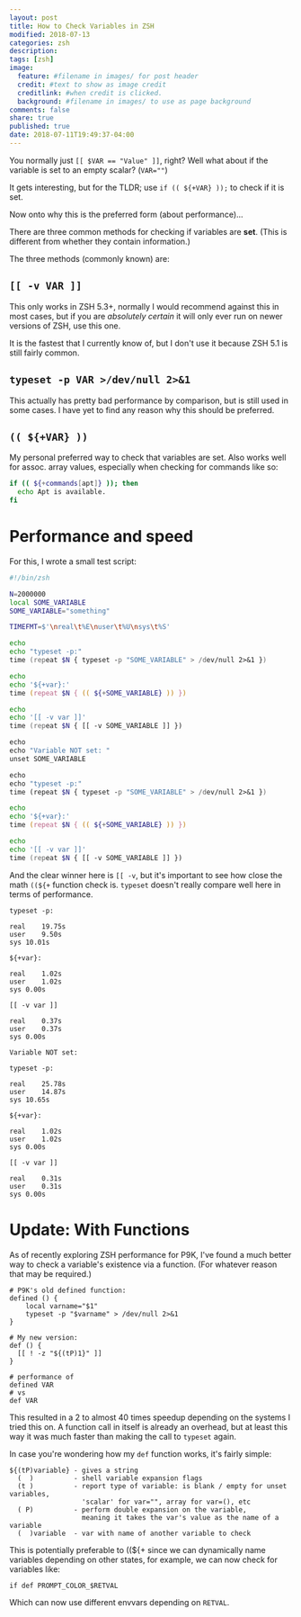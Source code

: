 ```yaml
---
layout: post
title: How to Check Variables in ZSH
modified: 2018-07-13
categories: zsh
description:
tags: [zsh]
image:
  feature: #filename in images/ for post header
  credit: #text to show as image credit
  creditlink: #when credit is clicked.
  background: #filename in images/ to use as page background
comments: false
share: true
published: true
date: 2018-07-11T19:49:37-04:00
---
```


You normally just `[[ $VAR == "Value" ]]`, right? Well what about if the variable is set to an empty scalar? (`VAR=""`)

It gets interesting, but for the TLDR; use `if (( ${+VAR} ));` to check if it is set.

Now onto why this is the preferred form (about performance)...


There are three common methods for checking if variables are **set**. (This is different from whether they contain information.)

The three methods (commonly known) are:

## `[[ -v VAR ]]`

This only works in ZSH 5.3+, normally I would recommend against this in most cases, but if you are *absolutely certain* it will only ever run on newer versions of ZSH, use this one.

It is the fastest that I currently know of, but I don't use it because ZSH 5.1 is still fairly common.

## `typeset -p VAR >/dev/null 2>&1`

This actually has pretty bad performance by comparison, but is still used in some cases. I have yet to find any reason why this should be preferred.

## `(( ${+VAR} ))`

My personal preferred way to check that variables are set. Also works well for assoc. array values, especially when checking for commands like so:

```zsh
if (( ${+commands[apt]} )); then
  echo Apt is available.
fi
```

# Performance and speed

For this, I wrote a small test script:

```zsh
#!/bin/zsh

N=2000000
local SOME_VARIABLE
SOME_VARIABLE="something"

TIMEFMT=$'\nreal\t%E\nuser\t%U\nsys\t%S'

echo
echo "typeset -p:"
time (repeat $N { typeset -p "SOME_VARIABLE" > /dev/null 2>&1 })

echo
echo '${+var}:'
time (repeat $N { (( ${+SOME_VARIABLE} )) })

echo
echo '[[ -v var ]]'
time (repeat $N { [[ -v SOME_VARIABLE ]] })

echo
echo "Variable NOT set: "
unset SOME_VARIABLE

echo
echo "typeset -p:"
time (repeat $N { typeset -p "SOME_VARIABLE" > /dev/null 2>&1 })

echo
echo '${+var}:'
time (repeat $N { (( ${+SOME_VARIABLE} )) })

echo
echo '[[ -v var ]]'
time (repeat $N { [[ -v SOME_VARIABLE ]] })

```

And the clear winner here is `[[ -v`, but it's important to see how close the math `((${+` function check is. `typeset` doesn't really compare well here in terms of performance.

```
typeset -p:

real	19.75s
user	9.50s
sys	10.01s

${+var}:

real	1.02s
user	1.02s
sys	0.00s

[[ -v var ]]

real	0.37s
user	0.37s
sys	0.00s

Variable NOT set:

typeset -p:

real	25.78s
user	14.87s
sys	10.65s

${+var}:

real	1.02s
user	1.02s
sys	0.00s

[[ -v var ]]

real	0.31s
user	0.31s
sys	0.00s

```

# Update: With Functions

As of recently exploring ZSH performance for P9K, I've found a much better way to check a variable's existence via a function. (For whatever reason that may be required.)

```
# P9K's old defined function:
defined () {
	local varname="$1"
	typeset -p "$varname" > /dev/null 2>&1
}

# My new version:
def () {
  [[ ! -z "${(tP)1}" ]]
}

# performance of
defined VAR
# vs
def VAR

```

This resulted in a 2 to almost 40 times speedup depending on the systems I tried this on. A function call in itself is already an overhead, but at least this way it was much faster than making the call to `typeset` again.

In case you're wondering how my `def` function works, it's fairly simple:

```
${(tP)variable} - gives a string
  (  )          - shell variable expansion flags
  (t )          - report type of variable: is blank / empty for unset variables,
                  'scalar' for var="", array for var=(), etc
  ( P)          - perform double expansion on the variable,
                  meaning it takes the var's value as the name of a variable
  (  )variable  - var with name of another variable to check
```

This is potentially preferable to ((${+ since we can dynamically name variables depending on other states, for example, we can now check for variables like:

```
if def PROMPT_COLOR_$RETVAL
```

Which can now use different envvars depending on `RETVAL`.
